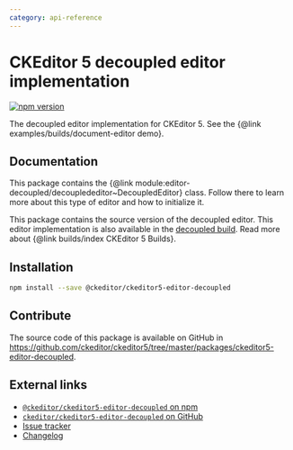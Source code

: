 ```yaml
---
category: api-reference
---
```


# CKEditor 5 decoupled editor implementation

[![npm version](https://badge.fury.io/js/%40ckeditor%2Fckeditor5-editor-decoupled.svg)](https://www.npmjs.com/package/@ckeditor/ckeditor5-editor-decoupled)

The decoupled editor implementation for CKEditor 5. See the {@link examples/builds/document-editor demo}.

## Documentation

This package contains the {@link module:editor-decoupled/decouplededitor~DecoupledEditor} class. Follow there to learn more about this type of editor and how to initialize it.

This package contains the source version of the decoupled editor. This editor implementation is also available in the [decoupled build](https://www.npmjs.com/package/@ckeditor/ckeditor5-build-decoupled). Read more about {@link builds/index CKEditor 5 Builds}.

## Installation

```bash
npm install --save @ckeditor/ckeditor5-editor-decoupled
```

## Contribute

The source code of this package is available on GitHub in https://github.com/ckeditor/ckeditor5/tree/master/packages/ckeditor5-editor-decoupled.

## External links

* [`@ckeditor/ckeditor5-editor-decoupled` on npm](https://www.npmjs.com/package/@ckeditor/ckeditor5-editor-decoupled)
* [`ckeditor/ckeditor5-editor-decoupled` on GitHub](https://github.com/ckeditor/ckeditor5/tree/master/packages/ckeditor5-editor-decoupled)
* [Issue tracker](https://github.com/ckeditor/ckeditor5/issues)
* [Changelog](https://github.com/ckeditor/ckeditor5/blob/master/CHANGELOG.md)

